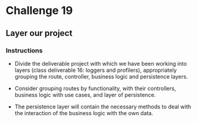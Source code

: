 # Challenge 19

## Layer our project

### Instructions

- Divide the deliverable project with which we have been working into layers (class deliverable 16: loggers and profilers),
    appropriately grouping the route, controller, business logic and persistence layers.

- Consider grouping routes by functionality, with their controllers, business logic with use cases, and layer
    of persistence.

- The persistence layer will contain the necessary methods to deal with the interaction of the business logic with the
    own data.
